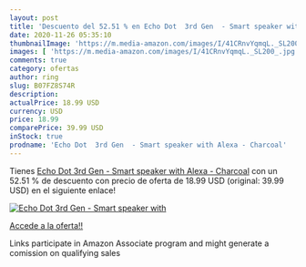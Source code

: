 ```yaml
---
layout: post
title: 'Descuento del 52.51 % en Echo Dot  3rd Gen  - Smart speaker with '
date: 2020-11-26 05:35:10
thumbnailImage: 'https://m.media-amazon.com/images/I/41CRnvYqmqL._SL200_.jpg'
images: [ 'https://m.media-amazon.com/images/I/41CRnvYqmqL._SL200_.jpg' ]
comments: true
category: ofertas
author: ring
slug: B07FZ8S74R
description:
actualPrice: 18.99 USD
currency: USD
price: 18.99
comparePrice: 39.99 USD
inStock: true
prodname: 'Echo Dot  3rd Gen  - Smart speaker with Alexa - Charcoal'
---
```


Tienes [Echo Dot  3rd Gen  - Smart speaker with Alexa - Charcoal](https://www.amazon.com/dp/B07FZ8S74R/?tag=tolees-20) con un 52.51 % de descuento con precio de oferta de 18.99 USD (original: 39.99 USD) en el siguiente enlace!

[![Echo Dot  3rd Gen  - Smart speaker with ](https://m.media-amazon.com/images/I/41CRnvYqmqL._SL200_.jpg)](https://www.amazon.com/dp/B07FZ8S74R/?tag=tolees-20)

[Accede a la oferta!!](https://www.amazon.com/dp/B07FZ8S74R/?tag=tolees-20)

Links participate in Amazon Associate program and might generate a comission on qualifying sales


